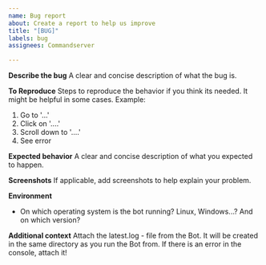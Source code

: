 ```yaml
---
name: Bug report
about: Create a report to help us improve
title: "[BUG]"
labels: bug
assignees: Commandserver

---
```


**Describe the bug**
A clear and concise description of what the bug is.

**To Reproduce**
Steps to reproduce the behavior if you think its needed. It might be helpful in some cases.
Example:
1. Go to '...'
2. Click on '....'
3. Scroll down to '....'
4. See error

**Expected behavior**
A clear and concise description of what you expected to happen.

**Screenshots**
If applicable, add screenshots to help explain your problem.

**Environment**
- On which operating system is the bot running? Linux, Windows...? And on which version?

**Additional context**
Attach the latest.log - file from the Bot. It will be created in the same directory as you run the Bot from.
If there is an error in the console, attach it!
